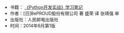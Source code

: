 - 书籍： [《Python开发实战》学习笔记](python_develop_practices/readme.md) 
- 作者：[日]BePROUD股份有限公司 著 盛荣 译 张靖强 审
- 出版社：人民邮电出版社
- 时间：2014年6月第1版

